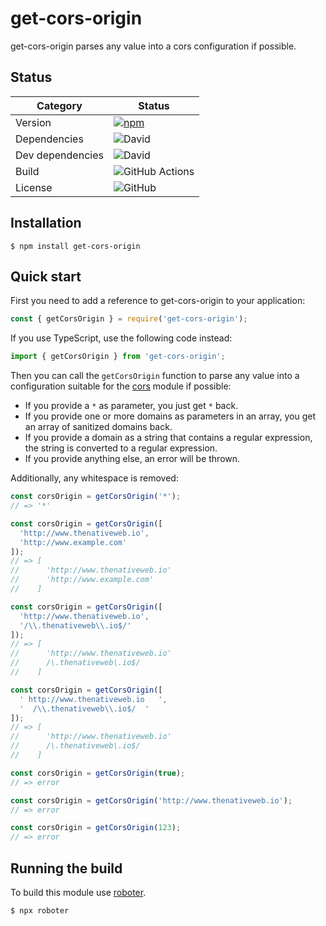 # get-cors-origin

get-cors-origin parses any value into a cors configuration if possible.

## Status

| Category         | Status                                                                                                       |
| ---------------- | ------------------------------------------------------------------------------------------------------------ |
| Version          | [![npm](https://img.shields.io/npm/v/get-cors-origin)](https://www.npmjs.com/package/get-cors-origin)        |
| Dependencies     | ![David](https://img.shields.io/david/thenativeweb/get-cors-origin)                                          |
| Dev dependencies | ![David](https://img.shields.io/david/dev/thenativeweb/get-cors-origin)                                      |
| Build            | ![GitHub Actions](https://github.com/thenativeweb/get-cors-origin/workflows/Release/badge.svg?branch=master) |
| License          | ![GitHub](https://img.shields.io/github/license/thenativeweb/get-cors-origin)                                |

## Installation

```shell
$ npm install get-cors-origin
```

## Quick start

First you need to add a reference to get-cors-origin to your application:

```javascript
const { getCorsOrigin } = require('get-cors-origin');
```

If you use TypeScript, use the following code instead:

```typescript
import { getCorsOrigin } from 'get-cors-origin';
```

Then you can call the `getCorsOrigin` function to parse any value into a configuration suitable for the [cors](https://www.npmjs.com/package/cors) module if possible:

-   If you provide a `*` as parameter, you just get `*` back.
-   If you provide one or more domains as parameters in an array, you get an array of sanitized domains back.
-   If you provide a domain as a string that contains a regular expression, the string is converted to a regular expression.
-   If you provide anything else, an error will be thrown.

Additionally, any whitespace is removed:

```javascript
const corsOrigin = getCorsOrigin('*');
// => '*'

const corsOrigin = getCorsOrigin([
  'http://www.thenativeweb.io',
  'http://www.example.com'
]);
// => [
//      'http://www.thenativeweb.io'
//      'http://www.example.com'
//    ]

const corsOrigin = getCorsOrigin([
  'http://www.thenativeweb.io',
  '/\\.thenativeweb\\.io$/'
]);
// => [
//      'http://www.thenativeweb.io'
//      /\.thenativeweb\.io$/
//    ]

const corsOrigin = getCorsOrigin([
  ' http://www.thenativeweb.io   ',
  '  /\\.thenativeweb\\.io$/  '
]);
// => [
//      'http://www.thenativeweb.io'
//      /\.thenativeweb\.io$/
//    ]

const corsOrigin = getCorsOrigin(true);
// => error

const corsOrigin = getCorsOrigin('http://www.thenativeweb.io');
// => error

const corsOrigin = getCorsOrigin(123);
// => error
```

## Running the build

To build this module use [roboter](https://www.npmjs.com/package/roboter).

```shell
$ npx roboter
```
